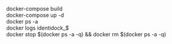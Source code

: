   docker-compose build<br>
  docker-compose up -d<br>
  docker ps -a<br>
  docker logs identidock_$<br>
  docker stop $(docker ps -a -q) && docker rm $(docker ps -a -q)<br>
